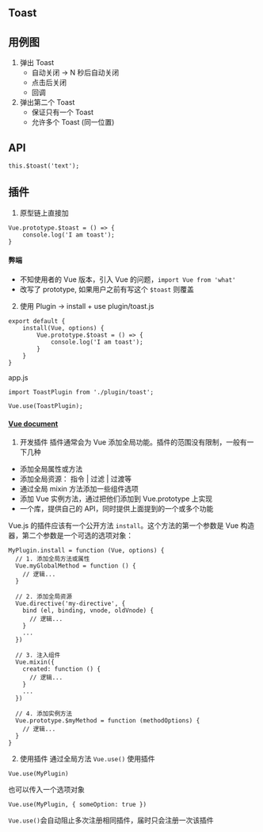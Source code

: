## Toast

## 用例图
1. 弹出 Toast 
    - 自动关闭 -> N 秒后自动关闭
    - 点击后关闭
    - 回调
2. 弹出第二个 Toast
    - 保证只有一个 Toast
    - 允许多个 Toast (同一位置)

## API
```
this.$toast('text');
```

## 插件
1. 原型链上直接加
```
Vue.prototype.$toast = () => {
    console.log('I am toast');
}
```
#### 弊端
- 不知使用者的 Vue 版本，引入 Vue 的问题，` import Vue from 'what' `
- 改写了 prototype, 如果用户之前有写这个 ` $toast ` 则覆盖

2. 使用 Plugin -> install + use
plugin/toast.js
```
export default {
    install(Vue, options) {
        Vue.prototype.$toast = () => {
            console.log('I am toast');
        }
    }
}
```

app.js
```
import ToastPlugin from './plugin/toast';

Vue.use(ToastPlugin);
```

#### [Vue document](https://cn.vuejs.org/v2/guide/plugins.html)
1. 开发插件
插件通常会为 Vue 添加全局功能。插件的范围没有限制，一般有一下几种
- 添加全局属性或方法
- 添加全局资源： 指令 | 过滤 | 过渡等
- 通过全局 mixin 方法添加一些组件选项
- 添加 Vue 实例方法，通过把他们添加到 Vue.prototype 上实现
- 一个库，提供自己的 API，同时提供上面提到的一个或多个功能

Vue.js 的插件应该有一个公开方法 ` install `。这个方法的第一个参数是 Vue 构造器，第二个参数是一个可选的选项对象：
```
MyPlugin.install = function (Vue, options) {
  // 1. 添加全局方法或属性
  Vue.myGlobalMethod = function () {
    // 逻辑...
  }

  // 2. 添加全局资源
  Vue.directive('my-directive', {
    bind (el, binding, vnode, oldVnode) {
      // 逻辑...
    }
    ...
  })

  // 3. 注入组件
  Vue.mixin({
    created: function () {
      // 逻辑...
    }
    ...
  })

  // 4. 添加实例方法
  Vue.prototype.$myMethod = function (methodOptions) {
    // 逻辑...
  }
}
```

2. 使用插件
通过全局方法 ` Vue.use() ` 使用插件
```
Vue.use(MyPlugin)
```
也可以传入一个选项对象
```
Vue.use(MyPlugin, { someOption: true })
```
` Vue.use() `会自动阻止多次注册相同插件，届时只会注册一次该插件
